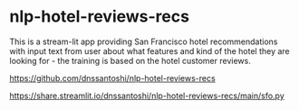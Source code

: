 # nlp-hotel-reviews-recs
This is a stream-lit app providing San Francisco hotel recommendations with input text from user about what features and kind of the hotel they are looking for - the training is based on the hotel customer reviews. 

https://github.com/dnssantoshi/nlp-hotel-reviews-recs

https://share.streamlit.io/dnssantoshi/nlp-hotel-reviews-recs/main/sfo.py
